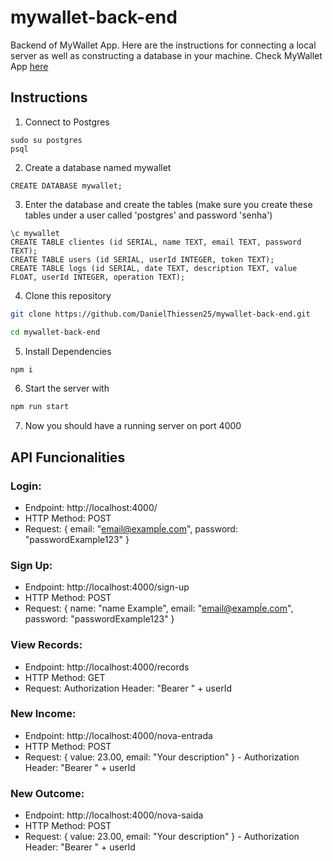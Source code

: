 # mywallet-back-end
Backend of MyWallet App. Here are the instructions for connecting a local server as well as constructing a database in your machine.
Check MyWallet App [here](https://github.com/DanielThiessen25/mywallet-front-end)

## Instructions

1. Connect to Postgres
```
sudo su postgres
psql
```
2. Create a database named mywallet
```
CREATE DATABASE mywallet;
```
3. Enter the database and create the tables (make sure you create these tables under a user called 'postgres' and password 'senha')
```
\c mywallet
CREATE TABLE clientes (id SERIAL, name TEXT, email TEXT, password TEXT);
CREATE TABLE users (id SERIAL, userId INTEGER, token TEXT);
CREATE TABLE logs (id SERIAL, date TEXT, description TEXT, value FLOAT, userId INTEGER, operation TEXT);
```
4. Clone this repository
```bash
git clone https://github.com/DanielThiessen25/mywallet-back-end.git

cd mywallet-back-end
```
5. Install Dependencies
```bash
npm i
```
6. Start the server with
```bash
npm run start
```
7. Now you should have a running server on port 4000

## API Funcionalities

### Login:

- Endpoint: http://localhost:4000/
- HTTP Method: POST
- Request:
{
  email: "email@exampĺe.com",
  password: "passwordExample123"
}

### Sign Up:

- Endpoint: http://localhost:4000/sign-up
- HTTP Method: POST
- Request: 
{
  name: "name Example",
  email: "email@exampĺe.com",
  password: "passwordExample123"
}

### View Records:

- Endpoint: http://localhost:4000/records
- HTTP Method: GET
- Request: 
Authorization Header: "Bearer " + userId



### New Income:

- Endpoint: http://localhost:4000/nova-entrada
- HTTP Method: POST
- Request: 
{
  value: 23.00,
  email: "Your description"
} - Authorization Header: "Bearer " + userId

### New Outcome:

- Endpoint: http://localhost:4000/nova-saida
- HTTP Method: POST
- Request: 
{
  value: 23.00,
  email: "Your description"
} - Authorization Header: "Bearer " + userId
